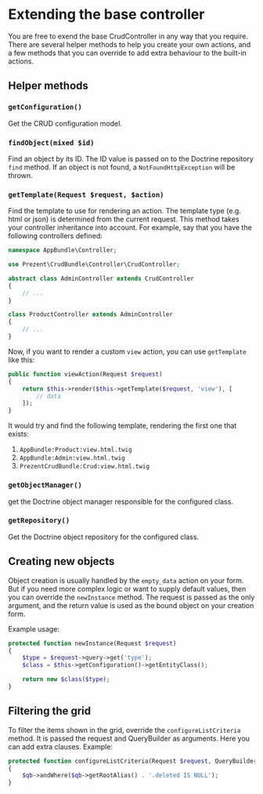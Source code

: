 Extending the base controller
=============================

You are free to exend the base CrudController in any way that you require. There
are several helper methods to help you create your own actions, and a few methods
that you can override to add extra behaviour to the built-in actions.


Helper methods
--------------

### `getConfiguration()`

Get the CRUD configuration model.


### `findObject(mixed $id)`

Find an object by its ID. The ID value is passed on to the Doctrine repository `find` method.
If an object is not found, a `NotFoundHttpException` will be thrown.


### `getTemplate(Request $request, $action)`

Find the template to use for rendering an action. The template type (e.g. html or json) is determined
from the current request. This method takes your controller inheritance into account. For example, say
that you have the following controllers defined:

```php
namespace AppBundle\Controller;

use Prezent\CrudBundle\Controller\CrudController;

abstract class AdminController extends CrudController
{
    // ...
}

class ProductController extends AdminController
{
    // ...
}
```

Now, if you want to render a custom `view` action, you can use `getTemplate` like this:

```php
public function viewAction(Request $request)
{
    return $this->render($this->getTemplate($request, 'view'), [
        // data
    ]);
}
```

It would try and find the following template, rendering the first one that exists:

1. `AppBundle:Product:view.html.twig`
2. `AppBundle:Admin:view.html.twig`
3. `PrezentCrudBundle:Crud:view.html.twig`


### `getObjectManager()`

get the Doctrine object manager responsible for the configured class.


### `getRepository()`

Get the Doctrine object repository for the configured class.


Creating new objects
--------------------

Object creation is usually handled by the `empty_data` action on your form. But if
you need more complex logic or want to supply default values, then you can override
the `newInstance` method. The request is passed as the only argument, and the return
value is used as the bound object on your creation form.

Example usage:

```php
protected function newInstance(Request $request)
{
    $type = $request->query->get('type');
    $class = $this->getConfiguration()->getEntityClass();

    return new $class($type);
}
```


Filtering the grid
------------------

To filter the items shown in the grid, override the `configureListCriteria` method. It is passed the
request and QueryBuilder as arguments. Here you can add extra clauses. Example:

```php
protected function configureListCriteria(Request $request, QueryBuilder $qb)
{
    $qb->andWhere($qb->getRootAlias() . '.deleted IS NULL');
}
```
